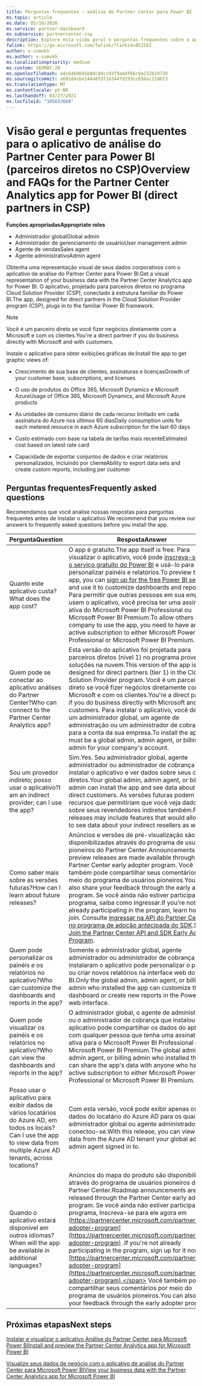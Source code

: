 ```yaml
---
title: Perguntas frequentes – análise do Partner Center para Power BI
ms.topic: article
ms.date: 05/19/2020
ms.service: partner-dashboard
ms.subservice: partnercenter-csp
description: Explore esta visão geral e perguntas frequentes sobre o aplicativo de análise do Partner Center para Power BI.
fwlink: https://go.microsoft.com/fwlink/?linkid=852582
author: v-sumukh
ms.author: v-sumukh
ms.localizationpriority: medium
ms.custom: SEOMAY.20
ms.openlocfilehash: edc6469693e8dc8dcc93f9a4df66c9a232b29738
ms.sourcegitcommit: a691d4cbe144a8fd71e344fd293cc658ac11d6f3
ms.translationtype: MT
ms.contentlocale: pt-BR
ms.lasthandoff: 03/27/2021
ms.locfileid: "105633668"
---
```

# <a name="overview-and-faqs-for-the-partner-center-analytics-app-for-power-bi-direct-partners-in-csp"></a><span data-ttu-id="eba7c-103">Visão geral e perguntas frequentes para o aplicativo de análise do Partner Center para Power BI (parceiros diretos no CSP)</span><span class="sxs-lookup"><span data-stu-id="eba7c-103">Overview and FAQs for the Partner Center Analytics app for Power BI (direct partners in CSP)</span></span>



<span data-ttu-id="eba7c-104">**Funções apropriadas**</span><span class="sxs-lookup"><span data-stu-id="eba7c-104">**Appropriate roles**</span></span>

- <span data-ttu-id="eba7c-105">Administrador global</span><span class="sxs-lookup"><span data-stu-id="eba7c-105">Global admin</span></span>
- <span data-ttu-id="eba7c-106">Administrador de gerenciamento de usuário</span><span class="sxs-lookup"><span data-stu-id="eba7c-106">User management admin</span></span>
- <span data-ttu-id="eba7c-107">Agente de vendas</span><span class="sxs-lookup"><span data-stu-id="eba7c-107">Sales agent</span></span>
- <span data-ttu-id="eba7c-108">Agente administrativo</span><span class="sxs-lookup"><span data-stu-id="eba7c-108">Admin agent</span></span>

<span data-ttu-id="eba7c-109">Obtenha uma representação visual de seus dados corporativos com o aplicativo de análise do Partner Center para Power BI.</span><span class="sxs-lookup"><span data-stu-id="eba7c-109">Get a visual representation of your business data with the Partner Center Analytics app for Power BI.</span></span> <span data-ttu-id="eba7c-110">O aplicativo, projetado para parceiros diretos no programa Cloud Solution Provider (CSP), conectado à estrutura familiar do Power BI.</span><span class="sxs-lookup"><span data-stu-id="eba7c-110">The app, designed for direct partners in the Cloud Solution Provider program (CSP), plugs in to the familiar Power BI framework.</span></span>

> [!NOTE]  
> <span data-ttu-id="eba7c-111">Você é um parceiro direto se você fizer negócios diretamente com a Microsoft e com os clientes.</span><span class="sxs-lookup"><span data-stu-id="eba7c-111">You're a direct partner if you do business directly with Microsoft and with customers.</span></span>

<span data-ttu-id="eba7c-112">Instale o aplicativo para obter exibições gráficas de:</span><span class="sxs-lookup"><span data-stu-id="eba7c-112">Install the app to get graphic views of:</span></span>

- <span data-ttu-id="eba7c-113">Crescimento de sua base de clientes, assinaturas e licenças</span><span class="sxs-lookup"><span data-stu-id="eba7c-113">Growth of your customer base, subscriptions, and licenses</span></span>

- <span data-ttu-id="eba7c-114">O uso de produtos do Office 365, Microsoft Dynamics e Microsoft Azure</span><span class="sxs-lookup"><span data-stu-id="eba7c-114">Usage of Office 365, Microsoft Dynamics, and Microsoft Azure products</span></span>

- <span data-ttu-id="eba7c-115">As unidades de consumo diário de cada recurso limitado em cada assinatura do Azure nos últimos 60 dias</span><span class="sxs-lookup"><span data-stu-id="eba7c-115">Daily consumption units for each metered resource in each Azure subscription for the last 60 days</span></span>

- <span data-ttu-id="eba7c-116">Custo estimado com base na tabela de tarifas mais recente</span><span class="sxs-lookup"><span data-stu-id="eba7c-116">Estimated cost based on latest rate card</span></span>

- <span data-ttu-id="eba7c-117">Capacidade de exportar conjuntos de dados e criar relatórios personalizados, incluindo por cliente</span><span class="sxs-lookup"><span data-stu-id="eba7c-117">Ability to export data sets and create custom reports, including per customer</span></span>

## <a name="frequently-asked-questions"></a><span data-ttu-id="eba7c-118">Perguntas frequentes</span><span class="sxs-lookup"><span data-stu-id="eba7c-118">Frequently asked questions</span></span>

<span data-ttu-id="eba7c-119">Recomendamos que você analise nossas respostas para perguntas frequentes antes de instalar o aplicativo.</span><span class="sxs-lookup"><span data-stu-id="eba7c-119">We recommend that you review our answers to frequently asked questions before you install the app.</span></span>

| <span data-ttu-id="eba7c-120">**Pergunta**</span><span class="sxs-lookup"><span data-stu-id="eba7c-120">**Question**</span></span> | <span data-ttu-id="eba7c-121">**Resposta**</span><span class="sxs-lookup"><span data-stu-id="eba7c-121">**Answer**</span></span> |
| --- | ---------- |
| <span data-ttu-id="eba7c-122">Quanto este aplicativo custa?</span><span class="sxs-lookup"><span data-stu-id="eba7c-122">What does the app cost?</span></span> | <span data-ttu-id="eba7c-123">O app é gratuito.</span><span class="sxs-lookup"><span data-stu-id="eba7c-123">The app itself is free.</span></span> <span data-ttu-id="eba7c-124">Para visualizar o aplicativo, você pode [inscreva-se para o serviço gratuito do Power BI](https://go.microsoft.com/fwlink/p/?linkid=845347) e usá-lo para personalizar painéis e relatórios.</span><span class="sxs-lookup"><span data-stu-id="eba7c-124">To preview the app, you can [sign up for the free Power BI service](https://go.microsoft.com/fwlink/p/?linkid=845347) and use it to customize dashboards and reports.</span></span> <span data-ttu-id="eba7c-125">Para permitir que outras pessoas em sua empresa usem o aplicativo, você precisa ter uma assinatura ativa do Microsoft Power BI Professional ou Microsoft Power BI Premium.</span><span class="sxs-lookup"><span data-stu-id="eba7c-125">To allow others in your company to use the app, you need to have an active subscription to either Microsoft Power BI Professional or Microsoft Power BI Premium.</span></span> |
| <span data-ttu-id="eba7c-126">Quem pode se conectar ao aplicativo análises do Partner Center?</span><span class="sxs-lookup"><span data-stu-id="eba7c-126">Who can connect to the Partner Center Analytics app?</span></span> | <span data-ttu-id="eba7c-127">Esta versão do aplicativo foi projetada para parceiros diretos (nível 1) no programa provedor de soluções na nuvem.</span><span class="sxs-lookup"><span data-stu-id="eba7c-127">This version of the app is designed for direct partners (tier 1) in the Cloud Solution Provider program.</span></span> <span data-ttu-id="eba7c-128">Você é um parceiro direto se você fizer negócios diretamente com a Microsoft e com os clientes.</span><span class="sxs-lookup"><span data-stu-id="eba7c-128">You're a direct partner if you do business directly with Microsoft and with customers.</span></span> <span data-ttu-id="eba7c-129">Para instalar o aplicativo, você deve ser um administrador global, um agente de administração ou um administrador de cobrança para a conta da sua empresa.</span><span class="sxs-lookup"><span data-stu-id="eba7c-129">To install the app, you must be a global admin, admin agent, or billing admin for your company's account.</span></span> |
| <span data-ttu-id="eba7c-130">Sou um provedor indireto; posso usar o aplicativo?</span><span class="sxs-lookup"><span data-stu-id="eba7c-130">I am an indirect provider; can I use the app?</span></span> | <span data-ttu-id="eba7c-131">Sim.</span><span class="sxs-lookup"><span data-stu-id="eba7c-131">Yes.</span></span> <span data-ttu-id="eba7c-132">Seu administrador global, agente administrador ou administrador de cobrança pode instalar o aplicativo e ver dados sobre seus clientes diretos.</span><span class="sxs-lookup"><span data-stu-id="eba7c-132">Your global admin, admin agent, or billing admin can install the app and see data about your direct customers.</span></span> <span data-ttu-id="eba7c-133">As versões futuras podem incluir recursos que permitiriam que você veja dados sobre seus revendedores indiretos também.</span><span class="sxs-lookup"><span data-stu-id="eba7c-133">Future releases may include features that would allow you to see data about your indirect resellers as well.</span></span> |
| <span data-ttu-id="eba7c-134">Como saber mais sobre as versões futuras?</span><span class="sxs-lookup"><span data-stu-id="eba7c-134">How can I learn about future releases?</span></span> | <span data-ttu-id="eba7c-135">Anúncios e versões de pré-visualização são disponibilizadas através do programa de usuários pioneiros do Partner Center.</span><span class="sxs-lookup"><span data-stu-id="eba7c-135">Announcements and preview releases are made available through the Partner Center early adopter program.</span></span> <span data-ttu-id="eba7c-136">Você também pode compartilhar seus comentários por meio do programa de usuários pioneiros.</span><span class="sxs-lookup"><span data-stu-id="eba7c-136">You can also share your feedback through the early adopter program.</span></span> <span data-ttu-id="eba7c-137">Se você ainda não estiver participando do programa, saiba como ingressar.</span><span class="sxs-lookup"><span data-stu-id="eba7c-137">If you're not already participating in the program, learn how to join.</span></span> <span data-ttu-id="eba7c-138">Consulte [ingressar na API do Partner Center e no programa de adoção antecipada do SDK](/partner-center/develop/early-adopter-program).</span><span class="sxs-lookup"><span data-stu-id="eba7c-138">See [Join the Partner Center API and SDK Early Adopter Program](/partner-center/develop/early-adopter-program).</span></span>  |
| <span data-ttu-id="eba7c-139">Quem pode personalizar os painéis e os relatórios no aplicativo?</span><span class="sxs-lookup"><span data-stu-id="eba7c-139">Who can customize the dashboards and reports in the app?</span></span> | <span data-ttu-id="eba7c-140">Somente o administrador global, agente administrador ou administrador de cobrança que instalaram o aplicativo pode personalizar o painel ou criar novos relatórios na interface web do Power BI.</span><span class="sxs-lookup"><span data-stu-id="eba7c-140">Only the global admin, admin agent, or billing admin who installed the app can customize the dashboard or create new reports in the Power BI web interface.</span></span> |
| <span data-ttu-id="eba7c-141">Quem pode visualizar os painéis e os relatórios no aplicativo?</span><span class="sxs-lookup"><span data-stu-id="eba7c-141">Who can view the dashboards and reports in the app?</span></span> | <span data-ttu-id="eba7c-142">O administrador global, o agente de administração ou o administrador de cobrança que instalou o aplicativo pode compartilhar os dados do aplicativo com qualquer pessoa que tenha uma assinatura ativa para o Microsoft Power BI Professional ou o Microsoft Power BI Premium.</span><span class="sxs-lookup"><span data-stu-id="eba7c-142">The global admin, admin agent, or billing admin who installed the app can share the app's data with anyone who has an active subscription to either Microsoft Power BI Professional or Microsoft Power BI Premium.</span></span> |
| <span data-ttu-id="eba7c-143">Posso usar o aplicativo para exibir dados de vários locatários do Azure AD, em todos os locais?</span><span class="sxs-lookup"><span data-stu-id="eba7c-143">Can I use the app to view data from multiple Azure AD tenants, across locations?</span></span> | <span data-ttu-id="eba7c-144">Com esta versão, você pode exibir apenas os dados do locatário do Azure AD para os quais seu administrador global ou agente administrador conectou-se.</span><span class="sxs-lookup"><span data-stu-id="eba7c-144">With this release, you can view only data from the Azure AD tenant your global admin or admin agent signed in to.</span></span> | 
| <span data-ttu-id="eba7c-145">Quando o aplicativo estará disponível em outros idiomas?</span><span class="sxs-lookup"><span data-stu-id="eba7c-145">When will the app be available in additional languages?</span></span> | <span data-ttu-id="eba7c-146">Anúncios do mapa do produto são disponibilizados através do programa de usuários pioneiros do Partner Center.</span><span class="sxs-lookup"><span data-stu-id="eba7c-146">Roadmap announcements are released through the Partner Center early adopter program.</span></span> <span data-ttu-id="eba7c-147">Se você ainda não estiver participando do programa, Inscreva-se para ele agora em [https://partnercenter.microsoft.com/partner/early-adopter-program](https://partnercenter.microsoft.com/partner/early-adopter-program) .</span><span class="sxs-lookup"><span data-stu-id="eba7c-147">If you're not already participating in the program, sign up for it now at [https://partnercenter.microsoft.com/partner/early-adopter-program](https://partnercenter.microsoft.com/partner/early-adopter-program).</span></span> <span data-ttu-id="eba7c-148">Você também pode compartilhar seus comentários por meio do programa de usuários pioneiros.</span><span class="sxs-lookup"><span data-stu-id="eba7c-148">You can also share your feedback through the early adopter program.</span></span> | 



## <a name="next-steps"></a><span data-ttu-id="eba7c-149">Próximas etapas</span><span class="sxs-lookup"><span data-stu-id="eba7c-149">Next steps</span></span>

[<span data-ttu-id="eba7c-150">Instalar e visualizar o aplicativo Análise do Partner Center para Microsoft Power BI</span><span class="sxs-lookup"><span data-stu-id="eba7c-150">Install and preview the Partner Center Analytics app for Microsoft Power BI</span></span>](power-bi-app-for-direct-partners-install.md)

[<span data-ttu-id="eba7c-151">Visualize seus dados de negócio com o aplicativo de análise do Partner Center para Microsoft Power BI</span><span class="sxs-lookup"><span data-stu-id="eba7c-151">View your business data with the Partner Center Analytics app for Microsoft Power BI</span></span>](power-bi-app-for-direct-partners-use.md)